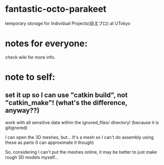 # fantastic-octo-parakeet
temporary storage for Individual Projects(自主プロ) at UTokyo
# notes for everyone:
check wiki for more info.
# note to self:
## set it up so I can use "catkin build", not "catkin_make"! (what's the difference, anyway??)
work with all sensitive data within the ignored_files/ directory! (because it is gitignored)

I can open the 3D meshes, but... It's a mesh so I can't do assembly using these as parts (I can approximate it though)

So, considering I can't put the meshes online, it may be better to just make rough 3D models myself...
